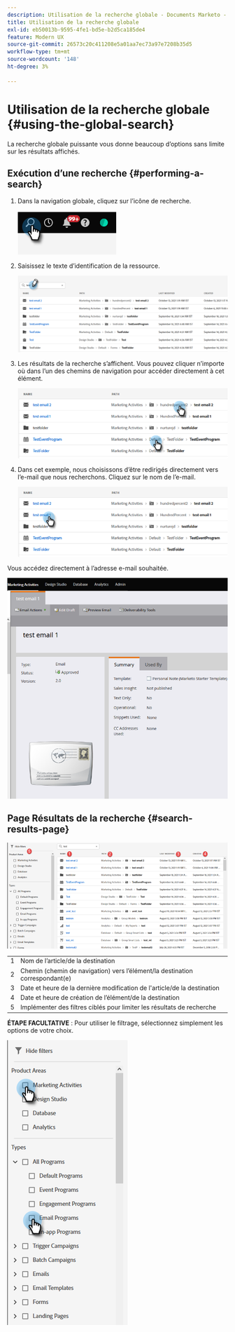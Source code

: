 ```yaml
---
description: Utilisation de la recherche globale - Documents Marketo - Documentation du produit
title: Utilisation de la recherche globale
exl-id: eb50013b-9595-4fe1-bd5e-b2d5ca185de4
feature: Modern UX
source-git-commit: 26573c20c411208e5a01aa7ec73a97e7208b35d5
workflow-type: tm+mt
source-wordcount: '148'
ht-degree: 3%

---
```


# Utilisation de la recherche globale {#using-the-global-search}

La recherche globale puissante vous donne beaucoup d’options sans limite sur les résultats affichés.

## Exécution d’une recherche {#performing-a-search}

1. Dans la navigation globale, cliquez sur l’icône de recherche.

   ![](assets/using-the-global-search-1.png)

1. Saisissez le texte d’identification de la ressource.

   ![](assets/using-the-global-search-2.png)

1. Les résultats de la recherche s’affichent. Vous pouvez cliquer n’importe où dans l’un des chemins de navigation pour accéder directement à cet élément.

   ![](assets/using-the-global-search-3.png)

1. Dans cet exemple, nous choisissons d’être redirigés directement vers l’e-mail que nous recherchons. Cliquez sur le nom de l’e-mail.

   ![](assets/using-the-global-search-4.png)

Vous accédez directement à l’adresse e-mail souhaitée.

![](assets/using-the-global-search-5.png)

## Page Résultats de la recherche {#search-results-page}

![](assets/using-the-global-search-6.png)

<table>
 <tbody>
  <tr>
   <td>1</td>
   <td>Nom de l’article/de la destination</td>
  </tr>
  <tr>
   <td>2</td>
   <td>Chemin (chemin de navigation) vers l’élément/la destination correspondant(e)</td>
  </tr>
  <tr>
   <td>3</td>
   <td>Date et heure de la dernière modification de l'article/de la destination</td>
  </tr>
  <tr>
   <td>4</td>
   <td>Date et heure de création de l’élément/de la destination</td>
  </tr>
  <tr>
   <td>5</td>
   <td>Implémenter des filtres ciblés pour limiter les résultats de recherche</td>
  </tr>
 </tbody>
</table>

**ÉTAPE FACULTATIVE** : Pour utiliser le filtrage, sélectionnez simplement les options de votre choix.

![](assets/using-the-global-search-7.png)
